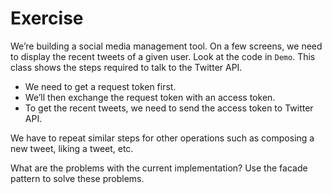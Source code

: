 # Exercise

We’re building a social media management tool. On a few screens, we need to display the recent tweets of a given user. 
Look at the code in `Demo`. This class shows the steps required to talk to the Twitter API.

- We need to get a request token first.
- We’ll then exchange the request token with an access token.
- To get the recent tweets, we need to send the access token to Twitter API.

We have to repeat similar steps for other operations such as composing a new tweet, liking a tweet, etc.

What are the problems with the current implementation? Use the facade pattern to solve these problems.